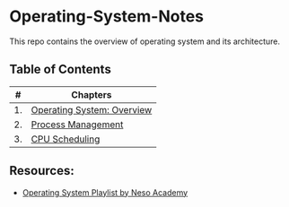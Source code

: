 # Operating-System-Notes
This repo contains the overview of operating system and its architecture.

## Table of Contents
| # | Chapters |
|---|---|
| 1. | [Operating System: Overview](https://github.com/VasanthVanan/operating-system-notes/blob/main/overview.md) |
| 2. | [Process Management](https://github.com/VasanthVanan/operating-system-notes/blob/main/process_management.md) |
| 3. | [CPU Scheduling](https://github.com/VasanthVanan/operating-system-notes/blob/main/cpu_scheduling.md) |

## Resources:

- [Operating System Playlist by Neso Academy](https://www.youtube.com/playlist?list=PLBlnK6fEyqRiVhbXDGLXDk_OQAeuVcp2O)
